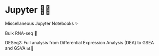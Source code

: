 # Jupyter 🧪📘

Miscellaneous Jupyter Notebooks ✨

Bulk RNA-seq 🧬

DESeq2: Full analysis from Differential Expression Analysis (DEA) to GSEA and GSVA 📊🔬
